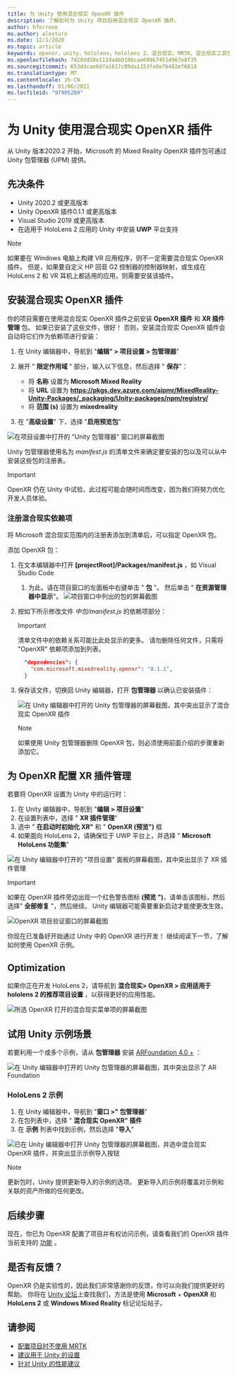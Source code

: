 ```yaml
---
title: 为 Unity 使用混合现实 OpenXR 插件
description: 了解如何为 Unity 项目启用混合现实 OpenXR 插件。
author: hferrone
ms.author: alexturn
ms.date: 12/1/2020
ms.topic: article
keywords: openxr，unity，hololens，hololens 2，混合现实，MRTK，混合现实工具包，扩充现实，虚拟现实，混合现实耳机，学习，教程，入门
ms.openlocfilehash: 7d28dd50e111da4b010bcae699b7451d967e8f35
ms.sourcegitcommit: 653ddcae6d7a1617c89da1153fa8e7b482ef6818
ms.translationtype: MT
ms.contentlocale: zh-CN
ms.lasthandoff: 01/06/2021
ms.locfileid: "97905289"
---
```

# <a name="using-the-mixed-reality-openxr-plugin-for-unity"></a>为 Unity 使用混合现实 OpenXR 插件

从 Unity 版本2020.2 开始，Microsoft 的 Mixed Reality OpenXR 插件包可通过 Unity 包管理器 (UPM) 提供。

## <a name="prerequisites"></a>先决条件

* Unity 2020.2 或更高版本
* Unity OpenXR 插件0.1.1 或更高版本
* Visual Studio 2019 或更高版本
* 在适用于 HoloLens 2 应用的 Unity 中安装 **UWP** 平台支持

> [!NOTE]
> 如果要在 Windows 电脑上构建 VR 应用程序，则不一定需要混合现实 OpenXR 插件。 但是，如果要自定义 HP 回音 G2 控制器的控制器映射，或生成在 HoloLens 2 和 VR 耳机上都适用的应用，则需要安装该插件。

## <a name="installing-the-mixed-reality-openxr-plugin"></a>安装混合现实 OpenXR 插件

你的项目需要在使用混合现实 OpenXR 插件之前安装 **OpenXR 插件** 和 **XR 插件管理** 包。 如果已安装了这些文件，很好！ 否则，安装混合现实 OpenXR 插件会自动将它们作为依赖项进行安装：

1. 在 Unity 编辑器中，导航到 "**编辑" > 项目设置 > 包管理器**"
2. 展开 " **限定作用域** " 部分，输入以下信息，然后选择 " **保存**"：
    * 将 **名称** 设置为 **Microsoft Mixed Reality**
    * 将 **URL** 设置为 **https://pkgs.dev.azure.com/aipmr/MixedReality-Unity-Packages/_packaging/Unity-packages/npm/registry/**
    * 将 **范围 (s)** 设置为 **mixedreality**

3. 在 "**高级设置**" 下，选择 "**启用预览包**"

![在项目设置中打开的 "Unity 包管理器" 窗口的屏幕截图](images/openxr-img-01.png)

Unity 包管理器使用名为 *manifest.js* 的清单文件来确定要安装的包以及可以从中安装这些包的注册表。

> [!IMPORTANT]
> OpenXR 仍在 Unity 中试验，此过程可能会随时间而改变，因为我们将努力优化开发人员体验。

### <a name="registering-the-mixed-reality-dependency"></a>注册混合现实依赖项

将 Microsoft 混合现实范围内的注册表添加到清单后，可以指定 OpenXR 包。

添加 OpenXR 包：

1. 在文本编辑器中打开 **[projectRoot]/Packages/manifest.js** ，如 Visual Studio Code
    1. 为此，请在项目窗口的左面板中右键单击 " **包** "。 然后单击 " **在资源管理器中显示**"。
    ![项目窗口中列出的包的屏幕截图](images/packages.png)
1. 按如下所示修改文件 *中包/manifest.js* 的依赖项部分：

    > [!IMPORTANT]
    > 清单文件中的依赖关系可能比此处显示的更多。 请勿删除任何文件，只需将 "OpenXR" 依赖项添加到列表。

    ``` json
      "dependencies": {
        "com.microsoft.mixedreality.openxr": "0.1.1",
      }
    ```

1. 保存该文件，切换回 Unity 编辑器，打开 **包管理器** 以确认已安装插件：

    ![在 Unity 编辑器中打开的 Unity 包管理器的屏幕截图，其中突出显示了混合现实 OpenXR 插件](images/openxr-img-03.png)

    > [!Note]
    > 如果使用 Unity 包管理器删除 OpenXR 包，则必须使用前面介绍的步骤重新添加它。

## <a name="configuring-xr-plugin-management-for-openxr"></a>为 OpenXR 配置 XR 插件管理

若要将 OpenXR 设置为 Unity 中的运行时：

1. 在 Unity 编辑器中，导航到 "**编辑 > 项目设置**"
2. 在设置列表中，选择 " **XR 插件管理**"
3. 选中 " **在启动时初始化 XR"** 和 " **OpenXR (预览")** 框
4. 如果面向 HoloLens 2，请确保位于 UWP 平台上，并选择 " **Microsoft HoloLens 功能集**"

![在 Unity 编辑器中打开的 "项目设置" 面板的屏幕截图，其中突出显示了 XR 插件管理](images/openxr-img-05.png)

> [!IMPORTANT]
> 如果在 OpenXR 插件旁边出现一个红色警告图标 **(预览 ")**，请单击该图标，然后选择" **全部修复** "，然后继续。 Unity 编辑器可能需要重新启动才能使更改生效。

![OpenXR 项目验证窗口的屏幕截图](images/openxr-img-06.png)

你现在已准备好开始通过 Unity 中的 OpenXR 进行开发！  继续阅读下一节，了解如何使用 OpenXR 示例。

## <a name="optimization"></a>Optimization

如果你正在开发 HoloLens 2，请导航到 **混合现实> OpenXR > 应用适用于 hololens 2 的推荐项目设置** ，以获得更好的应用性能。

![所选 OpenXR 打开的混合现实菜单项的屏幕截图](images/openxr-img-08.png)

## <a name="try-out-the-unity-sample-scenes"></a>试用 Unity 示例场景

若要利用一个或多个示例，请从 **包管理器** 安装 [ARFoundation 4.0 +](https://docs.unity3d.com/Packages/com.unity.xr.arfoundation@4.1/manual/index.html#installing-ar-foundation) ：

![在 Unity 编辑器中打开的 Unity 包管理器的屏幕截图，其中突出显示了 AR Foundation](images/openxr-img-09.png)

### <a name="hololens-2-samples"></a>HoloLens 2 示例

1. 在 Unity 编辑器中，导航到 "**窗口 >" 包管理器**"
2. 在包列表中，选择 " **混合现实 OpenXR" 插件**
3. 在 **示例** 列表中找到示例，然后选择 "**导入**"

![已在 Unity 编辑器中打开 Unity 包管理器的屏幕截图，并选中混合现实 OpenXR 插件，并突出显示示例导入按钮](images/openxr-img-10.png)

<!-- ### For all other OpenXR samples

1. In the Unity Editor, navigate to **Window > Package Manager**
2. In the list of packages, select **OpenXR Plugin**
3. Locate the sample in the **Samples** list and select **Import**

![Screenshot of Unity Package Manager open in Unity editor with OpenXR Plugin selected and samples import button highlighted](images/openxr-img-10.png) -->

> [!NOTE]
> 更新包时，Unity 提供更新导入的示例的选项。  更新导入的示例将覆盖对示例和关联的资产所做的任何更改。

## <a name="next-steps"></a>后续步骤

现在，你已为 OpenXR 配置了项目并有权访问示例，请查看我们的 OpenXR 插件当前支持的 [功能](openxr-supported-features.md) 。

## <a name="have-feedback"></a>是否有反馈？

OpenXR 仍是实验性的，因此我们非常感谢你的反馈，你可以向我们提供更好的帮助。 你将在 [Unity 论坛](https://aka.ms/unityforums)上查找我们，方法是使用 **Microsoft**  +  **OpenXR** 和 **HoloLens 2** 或 **Windows Mixed Reality** 标记论坛帖子。

## <a name="see-also"></a>请参阅

* [配置项目时不使用 MRTK](configure-unity-project.md)
* [建议用于 Unity 的设置](recommended-settings-for-unity.md)
* [针对 Unity 的性能建议](performance-recommendations-for-unity.md#how-to-profile-with-unity)
